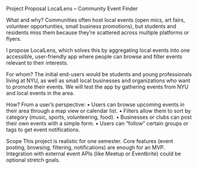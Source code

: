 Project Proposal
LocalLens – Community Event Finder

What and why?
Communities often host local events (open mics, art fairs, volunteer opportunities, small business promotions), but students and residents miss them because they’re scattered across multiple platforms or flyers.
 
I propose LocalLens, which solves this by aggregating local events into one accessible, user-friendly app where people can browse and filter events relevant to their interests.

For whom?
The initial end-users would be students and young professionals living at NYU, as well as small local businesses and organizations who want to promote their events. We will test the app by gathering events from NYU and local events in the area.

How?
From a user’s perspective:
	•	Users can browse upcoming events in their area through a map view or calendar list.
	•	Filters allow them to sort by category (music, sports, volunteering, food).
	•	Businesses or clubs can post their own events with a simple form.
	•	Users can “follow” certain groups or tags to get event notifications.
	
Scope
This project is realistic for one semester. Core features (event posting, browsing, filtering, notifications) are enough for an MVP. Integration with external event APIs (like Meetup or Eventbrite) could be optional stretch goals. 

